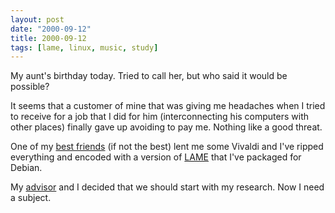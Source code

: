 ```yaml
---
layout: post
date: "2000-09-12"
title: 2000-09-12
tags: [lame, linux, music, study]
---
```

My aunt's birthday today. Tried to call her, but who said it would
be possible?

It seems that a customer of mine that was giving me headaches when
I tried to receive for a job that I did for him (interconnecting
his computers with other places) finally gave up avoiding to pay
me. Nothing like a good threat.

One of my [best friends](http://www.ime.usp.br/~lymber/) (if not
the best) lent me some Vivaldi and I've ripped everything and
encoded with a version of [LAME](http://www.sulaco.org/mp3/) that
I've packaged for Debian.

My [advisor](http://www.ime.usp.br/~jose/) and I decided that we
should start with my research. Now I need a subject.
